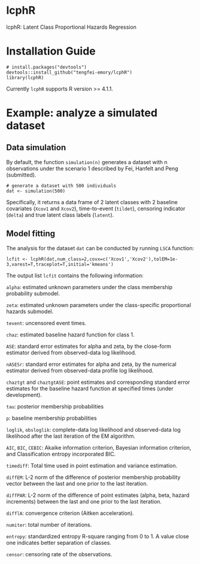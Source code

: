 # lcphR
lcphR: Latent Class Proportional Hazards Regression

# Installation Guide
```{r}
# install.packages("devtools")
devtools::install_github("tengfei-emory/lcphR")
library(lcphR)
```
Currently `lcphR` supports R version >= 4.1.1.

# Example: analyze a simulated dataset

## Data simulation

By default, the function `simulation(n)` generates a dataset with n observations under the scenario 1 described by Fei, Hanfelt and Peng (submitted).
```{r}
# generate a dataset with 500 individuals
dat <- simulation(500)
```
Specifically, it returns a data frame of 2 latent classes with 2 baseline covariates (`Xcov1` and `Xcov2`), time-to-event (`tildet`), censoring indicator (`delta`) and true latent class labels (`latent`).

## Model fitting

The analysis for the dataset `dat` can be conducted by running `LSCA` function:

  ```{r}
lcfit <- lcphR(dat,num_class=2,covx=c('Xcov1','Xcov2'),tolEM=1e-3,varest=T,traceplot=T,initial='kmeans')
```

The output list `lcfit` contains the following information:

  `alpha`: estimated unknown parameters under the class membership probability submodel.

`zeta`: estimated unknown parameters under the class-specific proportional hazards submodel.

`tevent`: uncensored event times.

`chaz`: estimated baseline hazard function for class 1.

`ASE`: standard error estimates for alpha and zeta, by the close-form estimator derived from observed-data log likelihood.

`nASESr`: standard error estimates for alpha and zeta, by the numerical estimator derived from observed-data profile log likelihood.

`chaztgt` and `chaztgtASE`: point estimates and corresponding standard error estimates for the baseline hazard function at specified times (under development).

`tau`: posterior membership probabilities

`p`: baseline membership probabilities

`loglik`, `obsloglik`: complete-data log likelihood and observed-data log likelihood after the last iteration of the EM algorithm.

`AIC`, `BIC`, `CEBIC`: Akaike information criterion, Bayesian information criterion, and Classification entropy incorporated BIC.

`timediff`: Total time used in point estimation and variance estimation.

`diffEM`: L-2 norm of the difference of posterior membership probability vector between the last and one prior to the last iteration.

`diffPAR`: L-2 norm of the difference of point estimates (alpha, beta, hazard increments) between the last and one prior to the last iteration.

`difflA`: convergence criterion (Aitken acceleration).

`numiter`: total number of iterations.

`entropy`: standardized entropy R-square ranging from 0 to 1. A value close one indicates better separation of classes.

`censor`: censoring rate of the observations.
